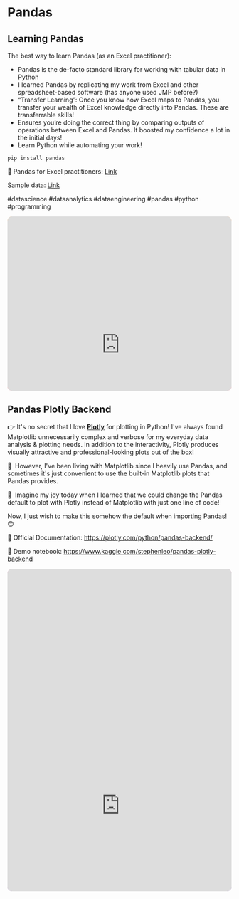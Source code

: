 # Pandas

## Learning Pandas

The best way to learn Pandas (as an Excel practitioner):

- Pandas is the de-facto standard library for working with tabular data in Python
- I learned Pandas by replicating my work from Excel and other spreadsheet-based software (has anyone used JMP before?)
- “Transfer Learning”: Once you know how Excel maps to Pandas, you transfer your wealth of Excel knowledge directly into Pandas. These are transferrable skills!
- Ensures you’re doing the correct thing by comparing outputs of operations between Excel and Pandas. It boosted my confidence a lot in the initial days!
- Learn Python while automating your work!

`pip install pandas`

📖 Pandas for Excel practitioners: [Link](https://pandas.pydata.org/docs/getting_started/comparison/comparison_with_spreadsheets.html#compare-with-spreadsheets)

Sample data: [Link](https://raw.github.com/pandas-dev/pandas/main/pandas/tests/io/data/csv/tips.csv)

#datascience #dataanalytics #dataengineering #pandas #python #programming

<div style="overflow:hidden;margin-left:auto;margin-right:auto;border-radius:10px;width:100%;max-width:740px;position:relative"><div style="width:100%;padding-bottom:77.70270270270271%"></div><iframe width="740" height="575" title="Code snippet - learning_pandas" src="https://snappify.io/embed/eeddc3ab-3624-4eae-8c37-35492d267c65?responsive" allow="clipboard-write" style="background:linear-gradient(354deg,  #FF75B5, #FFB86C);position:absolute;left:0;top:0;width:100%" frameborder="0"></iframe></div>

## Pandas Plotly Backend
👉  It's no secret that I love **[Plotly](https://www.linkedin.com/feed/#)** for plotting in Python! I've always found Matplotlib unnecessarily complex and verbose for my everyday data analysis & plotting needs. In addition to the interactivity, Plotly produces visually attractive and professional-looking plots out of the box!

🙊  However, I've been living with Matplotlib since I heavily use Pandas, and sometimes it's just convenient to use the built-in Matplotlib plots that Pandas provides.

🥳  Imagine my joy today when I learned that we could change the Pandas default to plot with Plotly instead of Matplotlib with just one line of code!

Now, I just wish to make this somehow the default when importing Pandas! 😊

📝 Official Documentation: https://plotly.com/python/pandas-backend/

🌟 Demo notebook: https://www.kaggle.com/stephenleo/pandas-plotly-backend

<div style="overflow:hidden;margin-left:auto;margin-right:auto;border-radius:10px;width:100%;max-width:740px;position:relative"><div style="width:100%;padding-bottom:143.78378378378378%"></div><iframe width="740" height="1064" title="Code snippet - pandas_plotly_backend" src="https://snappify.io/embed/5e62b3fa-155a-4191-9853-fa06f2d1c4f0?responsive" allow="clipboard-write" style="background:linear-gradient(337deg, #654ea3, #da98b4);position:absolute;left:0;top:0;width:100%" frameborder="0"></iframe></div>